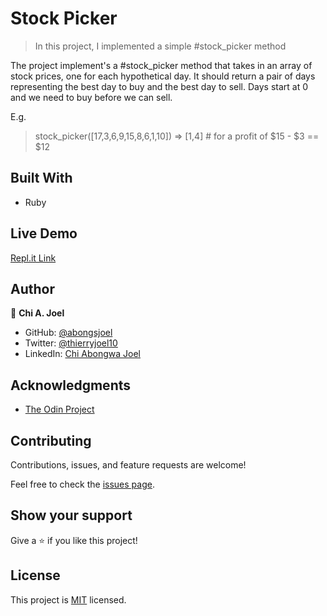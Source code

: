 # Stock Picker

> In this project, I implemented a simple #stock_picker method

The project implement's a #stock_picker method that takes in an array of stock prices, one for each hypothetical day. It should return a pair of days representing the best day to buy and the best day to sell. Days start at 0 and we need to buy before we can sell.

E.g.

  > stock_picker([17,3,6,9,15,8,6,1,10])
  => [1,4]  # for a profit of $15 - $3 == $12

## Built With

- Ruby

## Live Demo

[Repl.it Link](https://repl.it/@abongsjoel/stock-picker)


## Author

👤 **Chi A. Joel**

- GitHub: [@abongsjoel](https://github.com/abongsjoel)
- Twitter: [@thierryjoel10](https://twitter.com/ThierryJoel10)
- LinkedIn: [Chi Abongwa Joel](https://www.linkedin.com/in/chi-abongwa-joel-b4285a97/)


## Acknowledgments

- [The Odin Project](https://www.theodinproject.com)


## Contributing

Contributions, issues, and feature requests are welcome!

Feel free to check the [issues page](https://github.com/abongsjoel/caesar-cipher/issues).


## Show your support
Give a ⭐️ if you like this project!

## License
  <p>This project is <a href="../main/LICENSE">MIT</a> licensed.</p>